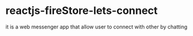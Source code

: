 # reactjs-fireStore-lets-connect
it is a web messenger app that allow user to connect with other by chatting
